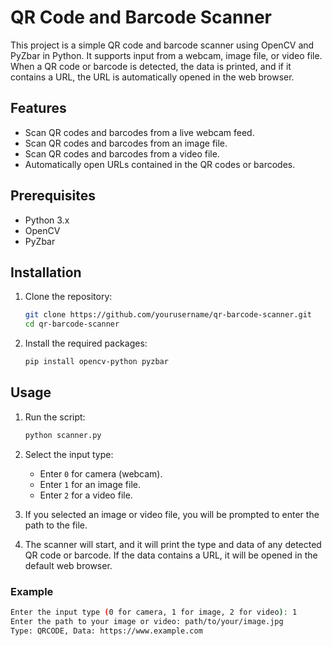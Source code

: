 # QR Code and Barcode Scanner

This project is a simple QR code and barcode scanner using OpenCV and PyZbar in Python. It supports input from a webcam, image file, or video file. When a QR code or barcode is detected, the data is printed, and if it contains a URL, the URL is automatically opened in the web browser.

## Features
- Scan QR codes and barcodes from a live webcam feed.
- Scan QR codes and barcodes from an image file.
- Scan QR codes and barcodes from a video file.
- Automatically open URLs contained in the QR codes or barcodes.

## Prerequisites
- Python 3.x
- OpenCV
- PyZbar

## Installation
1. Clone the repository:
    ```bash
    git clone https://github.com/yourusername/qr-barcode-scanner.git
    cd qr-barcode-scanner
    ```

2. Install the required packages:
    ```bash
    pip install opencv-python pyzbar
    ```

## Usage
1. Run the script:
    ```bash
    python scanner.py
    ```

2. Select the input type:
    - Enter `0` for camera (webcam).
    - Enter `1` for an image file.
    - Enter `2` for a video file.

3. If you selected an image or video file, you will be prompted to enter the path to the file.

4. The scanner will start, and it will print the type and data of any detected QR code or barcode. If the data contains a URL, it will be opened in the default web browser.

### Example
```bash
Enter the input type (0 for camera, 1 for image, 2 for video): 1
Enter the path to your image or video: path/to/your/image.jpg
Type: QRCODE, Data: https://www.example.com
